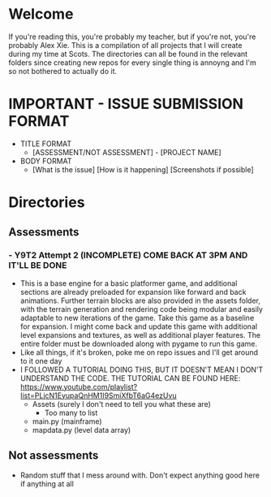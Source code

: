 # Welcome
If you're reading this, you're probably my teacher, but if you're not, you're probably Alex Xie.
This is a compilation of all projects that I will create during my time at Scots.
The directories can all be found in the relevant folders since creating new repos for every single thing is annoyng and I'm so not bothered to actually do it.
# IMPORTANT - ISSUE SUBMISSION FORMAT
- TITLE FORMAT
    - [ASSESSMENT/NOT ASSESSMENT] - [PROJECT NAME]
- BODY FORMAT
    - [What is the issue] [How is it happening] [Screenshots if possible]
# Directories
## Assessments
### - Y9T2 Attempt 2 (INCOMPLETE) COME BACK AT 3PM AND IT'LL BE DONE
- This is a base engine for a basic platformer game, and additional sections are already preloaded for expansion like forward and back animations. Further terrain blocks are also provided in the assets folder, with the terrain generation and rendering code being modular and easily adaptable to new iterations of the game. Take this game as a baseline for expansion. I might come back and update this game with additional level expansions and textures, as well as additional player features. The entire folder must be downloaded along with pygame to run this game.
- Like all things, if it's broken, poke me on repo issues and I'll get around to it one day
- I FOLLOWED A TUTORIAL DOING THIS, BUT IT DOESN'T MEAN I DON'T UNDERSTAND THE CODE. THE TUTORIAL CAN BE FOUND HERE: https://www.youtube.com/playlist?list=PLjcN1EyupaQnHM1I9SmiXfbT6aG4ezUvu
    - Assets (surely I don't need to tell you what these are)
        - Too many to list
    - main.py (mainframe)
    - mapdata.py (level data array)
## Not assessments
- Random stuff that I mess around with. Don't expect anything good here if anything at all